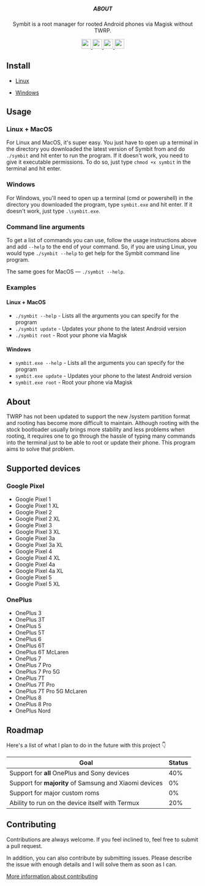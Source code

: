 <p align='center'>
  <h5 align='center'>ABOUT</h5>
  <p align='center'>
    Symbit is a root manager for rooted Android phones via Magisk without TWRP.
  </p>
</p>

<p align='center'>
  <a href='https://example.com'>
    <img src='https://img.shields.io/badge/stability-experimental-orange?style=for-the-badge' height='25'>
  </a>
  <a href='https://github.com/raphtlw/zorin/pulls'>
    <img src="https://img.shields.io/badge/PR's-welcome-limegreen?style=for-the-badge&logo=github" height='25'>
  </a>
  <a href='https://example.com'>
    <img src='https://img.shields.io/badge/build-success-green?style=for-the-badge' height='25'>
  </a>
  <a href='https://github.com/prettier/prettier'>
    <img src='https://img.shields.io/badge/code_style-prettier-ff69b4.svg?style=for-the-badge' height='25'>
  </a>
</p>

## Install

- [Linux](https://github.com/raphtlw/symbit/releases/latest/download/linux.zip)
<!-- - [Mac](https://github.com/raphtlw/symbit/releases/latest/download/macos.zip) -->
- [Windows](https://github.com/raphtlw/symbit/releases/latest/download/windows.zip)

## Usage

### Linux + MacOS

For Linux and MacOS, it's super easy. You just have to open up a terminal in the directory you downloaded the latest version of Symbit from and do `./symbit` and hit enter to run the program. If it doesn't work, you need to give it executable permissions. To do so, just type `chmod +x symbit` in the terminal and hit enter.

### Windows

For Windows, you'll need to open up a terminal (cmd or powershell) in the directory you downloaded the program, type `symbit.exe` and hit enter. If it doesn't work, just type `.\symbit.exe`.

### Command line arguments

To get a list of commands you can use, follow the usage instructions above and add `--help` to the end of your command. So, if you are using Linux, you would type `./symbit --help` to get help for the Symbit command line program.

The same goes for MacOS &mdash; `./symbit --help`.

### Examples

#### Linux + MacOS

- `./symbit --help` - Lists all the arguments you can specify for the program
- `./symbit update` - Updates your phone to the latest Android version
- `./symbit root` - Root your phone via Magisk

#### Windows

- `symbit.exe --help` - Lists all the arguments you can specify for the program
- `symbit.exe update` - Updates your phone to the latest Android version
- `symbit.exe root` - Root your phone via Magisk

## About

TWRP has not been updated to support the new /system partition format and rooting has become more difficult to maintain. Although rooting with the stock bootloader usually brings more stability and less problems when rooting, it requires one to go through the hassle of typing many commands into the terminal just to be able to root or update their phone. This program aims to solve that problem.

## Supported devices

### Google Pixel

- Google Pixel 1
- Google Pixel 1 XL
- Google Pixel 2
- Google Pixel 2 XL
- Google Pixel 3
- Google Pixel 3 XL
- Google Pixel 3a
- Google Pixel 3a XL
- Google Pixel 4
- Google Pixel 4 XL
- Google Pixel 4a
- Google Pixel 4a XL
- Google Pixel 5
- Google Pixel 5 XL

### OnePlus

- OnePlus 3
- OnePlus 3T
- OnePlus 5
- OnePlus 5T
- OnePlus 6
- OnePlus 6T
- OnePlus 6T McLaren
- OnePlus 7
- OnePlus 7 Pro
- OnePlus 7 Pro 5G
- OnePlus 7T
- OnePlus 7T Pro
- OnePlus 7T Pro 5G McLaren
- OnePlus 8
- OnePlus 8 Pro
- OnePlus Nord

## Roadmap

Here's a list of what I plan to do in the future with this project 👇

| Goal                                                   | Status |
| ------------------------------------------------------ | ------ |
| Support for **all** OnePlus and Sony devices           | 40%    |
| Support for **majority** of Samsung and Xiaomi devices | 0%     |
| Support for major custom roms                          | 0%     |
| Ability to run on the device itself with Termux        | 20%    |

## Contributing

Contributions are always welcome. If you feel inclined to, feel free to submit a pull request.

In addition, you can also contribute by submitting issues. Please describe the issue with enough details and I will solve them as soon as I can.

[More information about contributing](https://github.com/raphtlw/symbit/blob/master/CONTRIBUTING.md)

